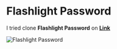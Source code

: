 # Flashlight Password

I tried clone **Flashlight Password** on **[Link](https://www.instagram.com/p/CM1qzVDH4ww/)**

![Flashlight Password](https://1.bp.blogspot.com/-ezrLFVDoMhg/Xlyf7yQWzaI/AAAAAAABXrA/utIBXYJDiPYJ4hMzRXrZSHrcZ11sW2PiACNcBGAsYHQ/s1600/no_image_yoko.jpg)
